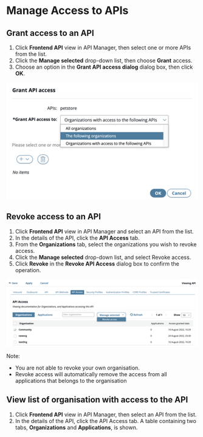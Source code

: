 # Manage Access to APIs

## Grant access to an API

1. Click **Frontend API** view in API Manager, then select one or more APIs from the list.
2. Click the **Manage selected** drop-down list, then choose **Grant** access.
3. Choose an option in the **Grant API access dialog** dialog box, then click **OK**.

![manage-access-to-apis](./image/manage-access-to-apis/manage-access-to-apis.jpg)

## Revoke access to an API

1. Click **Frontend API** view in API Manager and select an API from the list.
2. In the details of the API, click the **API Access** tab.
3. From the **Organizations** tab, select the organizations you wish to revoke access.
4. Click the **Manage selected** drop-down list, and select Revoke access.
5. Click **Revoke** in the **Revoke API Access** dialog box to confirm the operation.

![revoke-access](./image/manage-access-to-apis/revoke-access.jpg)

Note:

- You are not able to revoke your own organisation.
- Revoke access will automatically remove the access from all applications that belongs to the organisation

## View list of organisation with access to the API

1. Click **Frontend API** view in API Manager, then select an API from the list.
2. In the details of the API, click the API Access tab. A table containing two tabs, **Organizations** and **Applications**, is shown.
